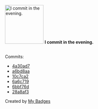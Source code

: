 <img src="https://my-badges.github.io/my-badges/evening-commits.png" alt="I commit in the evening." title="I commit in the evening." width="128">
<strong>I commit in the evening.</strong>
<br><br>

Commits:

- <a href="https://github.com/Rignchen/advent-of-code/commit/4a30ad757f1e608342278993298498751de39da8">4a30ad7</a>
- <a href="https://github.com/Rignchen/advent-of-code/commit/a6bd8aaf497ff0e865c9f63f37ef62550916240d">a6bd8aa</a>
- <a href="https://github.com/Rignchen/advent-of-code/commit/10c7ca2f2fd3ed65616f9729f04b836351cd7c43">10c7ca2</a>
- <a href="https://github.com/Rignchen/advent-of-code/commit/6a6c7192101953f4a0a2f529750e3661f38df635">6a6c719</a>
- <a href="https://github.com/Rignchen/advent-of-code/commit/6bbf76db0a4508bbedec974714500168a397beb0">6bbf76d</a>
- <a href="https://github.com/Rignchen/advent-of-code/commit/28a8af32957d72fbb2825af60a2ca0c1c109c686">28a8af3</a>


Created by <a href="https://github.com/my-badges/my-badges">My Badges</a>